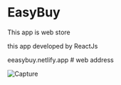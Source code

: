 # EasyBuy
 This app is web store
 
 
this app developed by ReactJs


eeasybuy.netlify.app   # web address

![Capture](https://user-images.githubusercontent.com/54766308/184261825-6b9a8b7b-98d4-46c6-b273-bd20f495608a.JPG)
